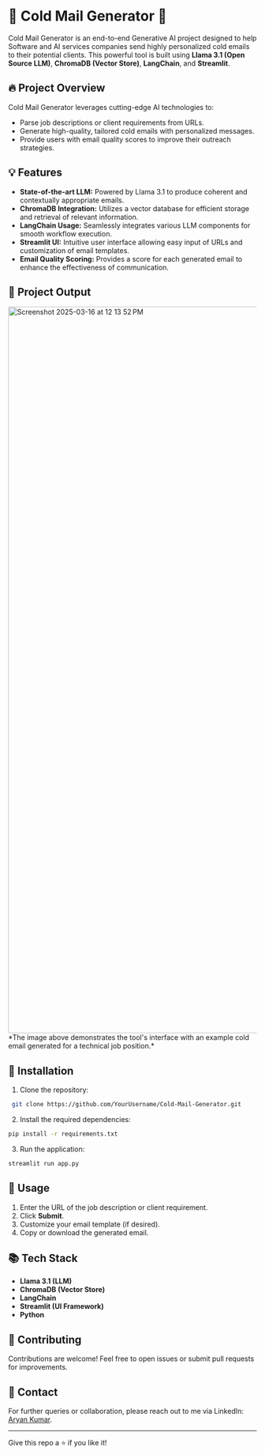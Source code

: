 # 🌟 Cold Mail Generator 🚀

Cold Mail Generator is an end-to-end Generative AI project designed to help Software and AI services companies send highly personalized cold emails to their potential clients. This powerful tool is built using **Llama 3.1 (Open Source LLM)**, **ChromaDB (Vector Store)**, **LangChain**, and **Streamlit**.

## 🔥 Project Overview
Cold Mail Generator leverages cutting-edge AI technologies to:
- Parse job descriptions or client requirements from URLs.
- Generate high-quality, tailored cold emails with personalized messages.
- Provide users with email quality scores to improve their outreach strategies.

## 💡 Features
- **State-of-the-art LLM:** Powered by Llama 3.1 to produce coherent and contextually appropriate emails.
- **ChromaDB Integration:** Utilizes a vector database for efficient storage and retrieval of relevant information.
- **LangChain Usage:** Seamlessly integrates various LLM components for smooth workflow execution.
- **Streamlit UI:** Intuitive user interface allowing easy input of URLs and customization of email templates.
- **Email Quality Scoring:** Provides a score for each generated email to enhance the effectiveness of communication.

## 📸 Project Output
<img width="1470" alt="Screenshot 2025-03-16 at 12 13 52 PM" src="https://github.com/user-attachments/assets/049b48d4-08c5-45de-9ff0-1c5ce54f49d3" />
*The image above demonstrates the tool's interface with an example cold email generated for a technical job position.*

## 📂 Installation
1. Clone the repository:
```bash
 git clone https://github.com/YourUsername/Cold-Mail-Generator.git
```

2. Install the required dependencies:
```bash
pip install -r requirements.txt
```

3. Run the application:
```bash
streamlit run app.py
```

## 📌 Usage
1. Enter the URL of the job description or client requirement.
2. Click **Submit**.
3. Customize your email template (if desired).
4. Copy or download the generated email.

## 📚 Tech Stack
- **Llama 3.1 (LLM)**  
- **ChromaDB (Vector Store)**  
- **LangChain**  
- **Streamlit (UI Framework)**  
- **Python**

## 🤝 Contributing
Contributions are welcome! Feel free to open issues or submit pull requests for improvements.

## 📧 Contact
For further queries or collaboration, please reach out to me via LinkedIn: [Aryan Kumar](https://www.linkedin.com/in/aryan-kumar29).

---

Give this repo a ⭐ if you like it!
